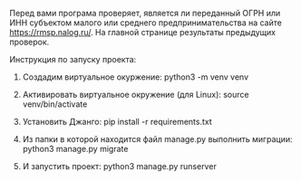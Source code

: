 Перед вами програма проверяет, является ли переданный ОГРН или ИНН субъектом малого или среднего предпринимательства на сайте https://rmsp.nalog.ru/. На главной странице результаты предыдущих проверок.

Инструкция по запуску проекта:  

1. Создадим виртуальное окуржение:
    python3 -m venv venv


2. Активировать виртуальное окружение (для Linux):
    source venv/bin/activate

3. Установить Джанго:
    pip install -r requirements.txt

4. Из папки в которой находится файл manage.py выполнить миграции:
    python3 manage.py migrate

5. И запустить проект:
    python3 manage.py runserver

